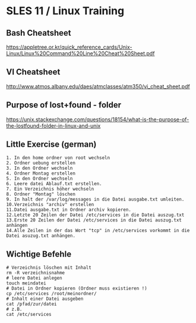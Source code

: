 # SLES 11 / Linux Training 

## Bash Cheatsheet 
https://appletree.or.kr/quick_reference_cards/Unix-Linux/Linux%20Command%20Line%20Cheat%20Sheet.pdf

## VI Cheatsheet 
http://www.atmos.albany.edu/daes/atmclasses/atm350/vi_cheat_sheet.pdf

## Purpose of lost+found - folder 
https://unix.stackexchange.com/questions/18154/what-is-the-purpose-of-the-lostfound-folder-in-linux-and-unix

## Little Exercise (german)

```
1. In den home ordner von root wechseln 
2. Ordner uebung erstellen
3. In den Ordner wechseln 
4. Ordner Montag erstellen
5. In den Ordner wechseln
6. Leere datei Ablauf.txt erstellen. 
7. Ein Verzeichnis höher wechseln
8. Ordner "Montag" löschen 
9. In halt der /var/log/messages in die Datei ausgabe.txt umleiten.
10.Verzeichnis "archiv" erstellen
11.Datei ausgabe.txt in Ordner archiv kopieren. 
12.Letzte 20 Zeilen der Datei /etc/services in die Datei auszug.txt 
13.Erste 20 Zeilen der Datei /etc/services in die Datei auszug.txt anhängen 
14.Alle Zeilen in der das Wort "tcp" in /etc/services vorkommt in die Datei asuzug.txt anhängen.
```

## Wichtige Befehle ##

```
# Verzeichnis löschen mit Inhalt 
rm -R verzeichnisnahme
# leere Datei anlegen 
touch meindatei 
# Datei in Ordner kopieren (Ordner muss existieren !) 
cp /etc/services /root/meinordner/
# Inhalt einer Datei ausgeben
cat /pfad/zur/datei 
# z.B. 
cat /etc/services 



```
